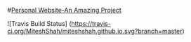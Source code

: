 #[Personal Website-An Amazing Project](https://miteshshah.github.io) 

![Travis Build Status] (https://travis-ci.org/MiteshShah/miteshshah.github.io.svg?branch=master)
